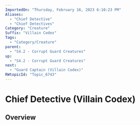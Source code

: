 ```yaml
---
ImportedOn: "Thursday, February 16, 2023 6:10:23 PM"
Aliases:
  - "Chief Detective"
  - "Chief Detectives"
Category: "Creature"
Suffix: "Villain Codex"
Tags:
  - "Category/Creature"
parent:
  - "S4.2 - Corrupt Guard Creatures"
up:
  - "S4.2 - Corrupt Guard Creatures"
next:
  - "Guard Captain (Villain Codex)"
RWtopicId: "Topic_6743"
---
```

# Chief Detective (Villain Codex)
## Overview
